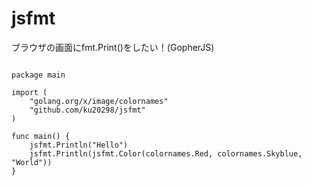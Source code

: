 # jsfmt
ブラウザの画面にfmt.Print()をしたい！(GopherJS)

```

package main

import (
	"golang.org/x/image/colornames"
	"github.com/ku20298/jsfmt"
)

func main() {
	jsfmt.Println("Hello")
	jsfmt.Println(jsfmt.Color(colornames.Red, colornames.Skyblue, "World"))
}

```
